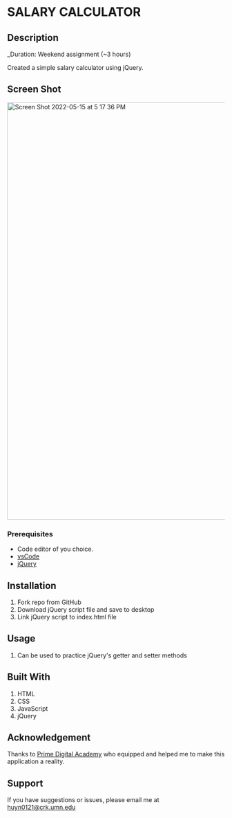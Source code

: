 # SALARY CALCULATOR

## Description

_Duration: Weekend assignment (~3 hours)

Created a simple salary calculator using jQuery. 

## Screen Shot

<img width="965" alt="Screen Shot 2022-05-15 at 5 17 36 PM" src="https://user-images.githubusercontent.com/77410880/168496251-30f48e10-208c-4f7e-89eb-347d1cc16470.png">


### Prerequisites

- Code editor of you choice. 
- [vsCode](https://code.visualstudio.com/)
- [jQuery](https://jquery.com/)

## Installation

1. Fork repo from GitHub
2. Download jQuery script file and save to desktop
3. Link jQuery script to index.html file

## Usage
1. Can be used to practice jQuery's getter and setter methods

## Built With

1. HTML
2. CSS
3. JavaScript
4. jQuery

## Acknowledgement
Thanks to [Prime Digital Academy](www.primeacademy.io) who equipped and helped me to make this application a reality. 

## Support
If you have suggestions or issues, please email me at [huyn0121@crk.umn.edu](www.google.com)
